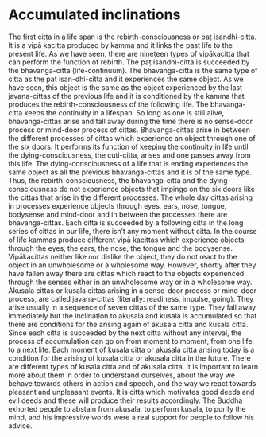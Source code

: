 # Accumulated inclinations

The first citta in a life span is the rebirth-consciousness or paṭ
isandhi-citta. It is a vipā kacitta produced by kamma and it links the
past life to the present life. As we have seen, there are nineteen types
of vipākacitta that can perform the function of rebirth. The paṭ
isandhi-citta is succeeded by the bhavanga-citta (life-continuum). The
bhavanga-citta is the same type of citta as the paṭ isan-dhi-citta and
it experiences the same object. As we have seen, this object is the same
as the object experienced by the last javana-cittas of the previous life
and it is conditioned by the kamma that produces the
rebirth-consciousness of the following life. The bhavanga-citta keeps
the continuity in a lifespan. So long as one is still alive,
bhavanga-cittas arise and fall away during the time there is no
sense-door process or mind-door process of cittas. Bhavanga-cittas arise
in between the different processes of cittas which experience an object
through one of the six doors. It performs its function of keeping the
continuity in life until the dying-consciousness, the cuti-citta, arises
and one passes away from this life. The dying-consciousness of a life
that is ending experiences the same object as all the previous
bhavanga-cittas and it is of the same type. Thus, the
rebirth-consciousness, the bhavanga-citta and the dying-consciousness do
not experience objects that impinge on the six doors like the cittas
that arise in the different processes. The whole day cittas arising in
processes experience objects through eyes, ears, nose, tongue, bodysense
and mind-door and in between the processes there are bhavanga-cittas.
Each citta is succeeded by a following citta in the long series of
cittas in our life, there isn’t any moment without citta. In the course
of life kammas produce different vipā kacittas which experience objects
through the eyes, the ears, the nose, the tongue and the bodysense.
Vipākacittas neither like nor dislike the object, they do not react to
the object in an unwholesome or a wholesome way. However, shortly after
they have fallen away there are cittas which react to the objects
experienced through the senses either in an unwholesome way or in a
wholesome way. Akusala cittas or kusala cittas arising in a sense-door
process or mind-door process, are called javana-cittas (literally:
readiness, impulse, going). They arise usually in a sequence of seven
cittas of the same type. They fall away immediately but the inclination
to akusala and kusala is accumulated so that there are conditions for
the arising again of akusala citta and kusala citta. Since each citta is
succeeded by the next citta without any interval, the process of
accumulation can go on from moment to moment, from one life to a next
life. Each moment of kusala citta or akusala citta arising today is a
condition for the arising of kusala citta or akusala citta in the
future. There are different types of kusala citta and of akusala citta.
It is important to learn more about them in order to understand
ourselves, about the way we behave towards others in action and speech,
and the way we react towards pleasant and unpleasant events. It is citta
which motivates good deeds and evil deeds and these will produce their
results accordingly. The Buddha exhorted people to abstain from akusala,
to perform kusala, to purify the mind, and his impressive words were a
real support for people to follow his advice.

